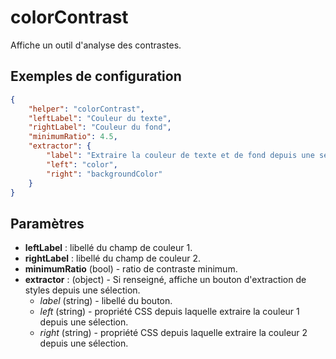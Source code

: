 # colorContrast

Affiche un outil d'analyse des contrastes.

## Exemples de configuration

```json
{
    "helper": "colorContrast",
    "leftLabel": "Couleur du texte",
    "rightLabel": "Couleur du fond",
    "minimumRatio": 4.5,
    "extractor": {
        "label": "Extraire la couleur de texte et de fond depuis une sélection dans la page",
        "left": "color",
        "right": "backgroundColor"
    }
}
```

## Paramètres

* **leftLabel** : libellé du champ de couleur 1.
* **rightLabel** : libellé du champ de couleur 2.
* **minimumRatio** (bool) - ratio de contraste minimum.
* **extractor** : (object) - Si renseigné, affiche un bouton d'extraction de styles depuis une sélection.
    - *label* (string) - libellé du bouton.
    - *left* (string) - propriété CSS depuis laquelle extraire la couleur 1 depuis une sélection.
    - *right* (string) - propriété CSS depuis laquelle extraire la couleur 2 depuis une sélection.
